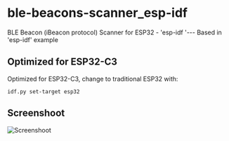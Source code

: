 # ble-beacons-scanner_esp-idf

BLE Beacon (iBeacon protocol) Scanner for ESP32 - 'esp-idf '--- Based in 'esp-idf' example


## Optimized for ESP32-C3

Optimized for ESP32-C3, change to traditional ESP32 with:

```
idf.py set-target esp32
```

## Screenshoot

![Screenshoot](https://i.postimg.cc/1tVPKkn5/Screenshot-from-2021-05-22-13-32-13.png)

